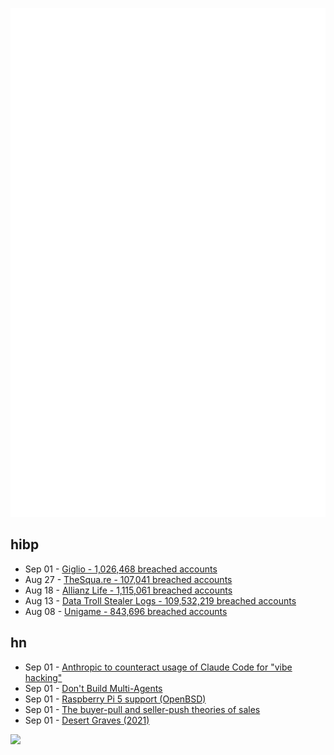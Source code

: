 ![Metrics](https://raw.githubusercontent.com/phixion/phixion/master/metrics.svg)

## hibp

<!--
for https://github.com/phixion/phixion/blob/main/.github/workflows/feeds.yml
-->
<!--START_SECTION:haveibeenpwnd-->
- Sep 01 - [Giglio - 1,026,468 breached accounts](https://haveibeenpwned.com/Breach/Giglio)
- Aug 27 - [TheSqua.re - 107,041 breached accounts](https://haveibeenpwned.com/Breach/TheSquare)
- Aug 18 - [Allianz Life - 1,115,061 breached accounts](https://haveibeenpwned.com/Breach/AllianzLife)
- Aug 13 - [Data Troll Stealer Logs - 109,532,219 breached accounts](https://haveibeenpwned.com/Breach/DataTrollStealerLogs)
- Aug 08 - [Unigame - 843,696 breached accounts](https://haveibeenpwned.com/Breach/Unigame)
<!--END_SECTION:haveibeenpwnd-->

## hn

<!--
for https://github.com/phixion/phixion/blob/main/.github/workflows/feeds.yml
-->
<!--START_SECTION:hn-->
- Sep 01 - [Anthropic to counteract usage of Claude Code for "vibe hacking"](https://www.anthropic.com/news/detecting-countering-misuse-aug-2025)
- Sep 01 - [Don't Build Multi-Agents](https://cognition.ai/blog/dont-build-multi-agents)
- Sep 01 - [Raspberry Pi 5 support (OpenBSD)](https://marc.info/?l=openbsd-cvs&m=175675287220070&w=2)
- Sep 01 - [The buyer-pull and seller-push theories of sales](https://howtogrow.substack.com/p/the-physics-of-sales)
- Sep 01 - [Desert Graves (2021)](https://www.desertmountaineer.com/2021/08/06/graves/)
<!--END_SECTION:hn-->

<!--
for https://yhype.me
-->
![](https://hit.yhype.me/github/profile?user_id=13013670)
